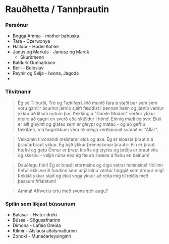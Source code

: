 # Rauðhetta / Tannþrautin

### Persónur
- Bogga Amma - mother babuska
- Tara - Czerwonya
- Halldór - Hodel Köhler
- Janus og Markús - Janusz og Marek
  - Skurðmenn
- Baldurk Gunnarkson
- Bolli - Boleslav
- Reynir og Selja - Iwona, Jagoda
- 

### Tilvitnanir
> Ég sé Tilburði, Trú og Tækifæri. Þið munið fara á staði þar sem sem voru 
> gamlir áðurinn járnið sjálft fæddist í þennan heim og járnið verður ykkur að
> litlum notum þar. Þekking á "Gamle Moden" <Old Ways> verður ykkur meira að 
> gagni en sverð eða skjöldur í hönd. Einnig mæli ég svo: Ekki er allt gleymt 
> og glatað sem er gleypt og matað - og að gefnu tækifæri, má hugrökkum vera
> ríklulega verðlaunað svarað er "Allar".

> Velkomin tilvonandi meistarar elds og axa. Ég er síðasta þrautin á 
> þrautarbraut ykkar. Ég býð ykkur þrennskonar þrautir:
> Ein er þraut hæfni og getu
> Önnur er þraut krafts og styrks
> og þriðja er þraut vits og skerpu - veljið núna eða ég fæ að snæða á fleiru 
> en beinum!

> Dauðlegu flón! Ég er bræði stormsins og ólga vetrar himinsins! Hóllinn hefur
> ekki verið fundinn sem úr járninu verður höggið sem drepur mig! Þekkið ykkar 
> stað og ekki voga ykkur að reita mig til reiðis með þessum fíflalátum!

> Amma! Afhverju ertu með svona stór augu?

### Spilin sem líkjast bússunum
- Balasar - Hvítur dreki
- Bússa - Sögusafnarinn
- Dimona - Lafðið Óreiða
- Kilmir - Alslausi aðalsmaðurinn
- Zonoki - Munaðarleysinginn